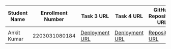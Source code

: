 | Student Name | Enrollment Number | Task 3 URL | Task 4 URL  | GitHub Repository URL |
|---|---|---|---|---|
|   |   |  |  |
|Ankit Kumar|2203031080184|[Deployment URL](https://java-script-projects-lime.vercel.app/counter.html)|[Deployment URL](https://java-script-projects-lime.vercel.app/calculator.html)|[Repository URL](https://github.com/Ankiitsuthar/JavaScript-Project)|
